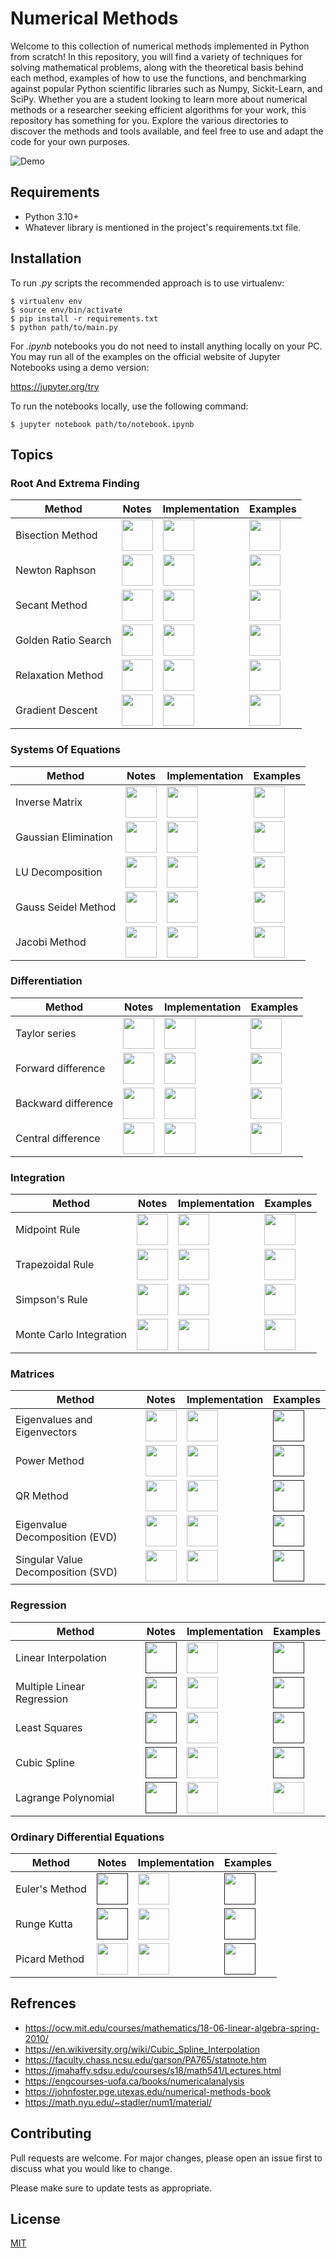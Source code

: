 # Numerical Methods
Welcome to this collection of numerical methods implemented in Python from scratch! In this repository, you will find a variety of techniques for solving mathematical problems, along with the theoretical basis behind each method, examples of how to use the functions, and benchmarking against popular Python scientific libraries such as Numpy, Sickit-Learn, and SciPy. Whether you are a student looking to learn more about numerical methods or a researcher seeking efficient algorithms for your work, this repository has something for you. Explore the various directories to discover the methods and tools available, and feel free to use and adapt the code for your own purposes.

![Demo](https://user-images.githubusercontent.com/37275728/189313603-b409b2be-41b5-4de6-9d4f-2bd8f6e41565.png)

## Requirements

* Python 3.10+
* Whatever library is mentioned in the project's requirements.txt file.

## Installation

To run *.py* scripts the recommended approach is to use virtualenv:

    $ virtualenv env
    $ source env/bin/activate
    $ pip install -r requirements.txt
    $ python path/to/main.py

For *.ipynb* notebooks you do not need to install anything locally on your PC. You may run all of the examples on the official website of Jupyter Notebooks using a demo version:

https://jupyter.org/try

To run the notebooks locally, use the following command:

    $ jupyter notebook path/to/notebook.ipynb

## Topics

### Root And Extrema Finding

Method | Notes | Implementation | Examples
------ | ----- | -------------- | --------
| Bisection Method | <a href="https://github.com/djeada/Numerical-Methods/blob/master/notes/1_root_and_extrema_finding/bisection_method.md"><img src="https://img.icons8.com/color/344/markdown.png" height="50" /> </a> | <a href="https://github.com/djeada/Numerical-Methods/blob/master/src/1_root_and_extrema_finding/bisection_method/implementation/bisection_method.py"><img src="https://img.icons8.com/color/344/python.png" height="50" /> </a> | <a href="https://github.com/djeada/Numerical-Methods/blob/master/src/1_root_and_extrema_finding/bisection_method/examples/example.ipynb"><img src="https://img.icons8.com/fluency/344/jupyter.png" height="50" /> </a> |
| Newton Raphson | <a href="https://github.com/djeada/Numerical-Methods/blob/master/notes/1_root_and_extrema_finding/newton_raphson.md"><img src="https://img.icons8.com/color/344/markdown.png" height="50" /> </a> | <a href="https://github.com/djeada/Numerical-Methods/blob/master/src/1_root_and_extrema_finding/newton_raphson/implementation/newton_raphson.py"><img src="https://img.icons8.com/color/344/python.png" height="50" /> </a> | <a href="https://github.com/djeada/Numerical-Methods/blob/master/src/1_root_and_extrema_finding/newton_raphson/examples/example.ipynb"><img src="https://img.icons8.com/fluency/344/jupyter.png" height="50" /> </a> |
| Secant Method | <a href="https://github.com/djeada/Numerical-Methods/blob/master/notes/1_root_and_extrema_finding/secant_method.md"><img src="https://img.icons8.com/color/344/markdown.png" height="50" /> </a> | <a href="https://github.com/djeada/Numerical-Methods/blob/master/src/1_root_and_extrema_finding/secant_method/implementation/secant_method.py"><img src="https://img.icons8.com/color/344/python.png" height="50" /> </a> | <a href="https://github.com/djeada/Numerical-Methods/blob/master/src/1_root_and_extrema_finding/secant_method/examples/example.ipynb"><img src="https://img.icons8.com/fluency/344/jupyter.png" height="50" /> </a> |
| Golden Ratio Search | <a href="https://github.com/djeada/Numerical-Methods/blob/master/notes/1_root_and_extrema_finding/golden_ratio_search.md"><img src="https://img.icons8.com/color/344/markdown.png" height="50" /> </a> | <a href="https://github.com/djeada/Numerical-Methods/blob/master/src/1_root_and_extrema_finding/golden_ratio_search/implementation/golden_ratio_search.py"><img src="https://img.icons8.com/color/344/python.png" height="50" /> </a> | <a href="https://github.com/djeada/Numerical-Methods/blob/master/src/1_root_and_extrema_finding/golden_ratio_search/examples/example.ipynb"><img src="https://img.icons8.com/fluency/344/jupyter.png" height="50" /> </a> |
| Relaxation Method | <a href="https://github.com/djeada/Numerical-Methods/blob/master/notes/1_root_and_extrema_finding/relaxation_method.md"><img src="https://img.icons8.com/color/344/markdown.png" height="50" /> </a> | <a href="https://github.com/djeada/Numerical-Methods/blob/master/src/1_root_and_extrema_finding/relaxation_method/implementation/relaxation_method.py"><img src="https://img.icons8.com/color/344/python.png" height="50" /> </a> | <a href="https://github.com/djeada/Numerical-Methods/blob/master/src/1_root_and_extrema_finding/relaxation_method/examples/example.ipynb"><img src="https://img.icons8.com/fluency/344/jupyter.png" height="50" /> </a> |
| Gradient Descent | <a href="https://github.com/djeada/Numerical-Methods/blob/master/notes/1_root_and_extrema_finding/gradient_descent.md"><img src="https://img.icons8.com/color/344/markdown.png" height="50" /> </a> | <a href="https://github.com/djeada/Numerical-Methods/blob/master/src/1_root_and_extrema_finding/gradient_descent/implementation/gradient_descent.py"><img src="https://img.icons8.com/color/344/python.png" height="50" /> </a> | <a href="https://github.com/djeada/Numerical-Methods/blob/master/src/1_root_and_extrema_finding/gradient_descent/examples/example.ipynb"><img src="https://img.icons8.com/fluency/344/jupyter.png" height="50" /> </a> |

### Systems Of Equations

Method | Notes | Implementation | Examples
------ | ----- | -------------- | --------
| Inverse Matrix | <a href="https://github.com/djeada/Numerical-Methods/blob/master/notes/2_systems_of_equations/inverse_matrix.md"><img src="https://img.icons8.com/color/344/markdown.png" height="50" /> </a> | <a href="https://github.com/djeada/Numerical-Methods/blob/master/src/2_systems_of_equations/matrix_inverse/implementation/inverse_matrix.py"><img src="https://img.icons8.com/color/344/python.png" height="50" /> </a> | <a href="https://github.com/djeada/Numerical-Methods/blob/master/src/2_systems_of_equations/matrix_inverse/examples/example.ipynb"><img src="https://img.icons8.com/fluency/344/jupyter.png" height="50" /> </a> |
| Gaussian Elimination | <a href="https://github.com/djeada/Numerical-Methods/blob/master/notes/2_systems_of_equations/gaussian_elimination.md"><img src="https://img.icons8.com/color/344/markdown.png" height="50" /> </a> | <a href="https://github.com/djeada/Numerical-Methods/blob/master/src/2_systems_of_equations/gaussian_elimination/implementation/gaussian_elimination.py"><img src="https://img.icons8.com/color/344/python.png" height="50" /> </a> | <a href="https://github.com/djeada/Numerical-Methods/blob/master/src/2_systems_of_equations/gaussian_elimination/examples/example.ipynb"><img src="https://img.icons8.com/fluency/344/jupyter.png" height="50" /> </a> |
| LU Decomposition | <a href="https://github.com/djeada/Numerical-Methods/blob/master/notes/5_matrices/lu_decomposition.md"><img src="https://img.icons8.com/color/344/markdown.png" height="50" /> </a> | <a href="https://github.com/djeada/Numerical-Methods/blob/master/src/2_systems_of_equations/lu_decomposition/implmentation/lu_decomposition.py"><img src="https://img.icons8.com/color/344/python.png" height="50" /> </a> | <a href="https://github.com/djeada/Numerical-Methods/blob/master/src/2_systems_of_equations/lu_decomposition/examples/example.ipynb"><img src="https://img.icons8.com/fluency/344/jupyter.png" height="50" /> </a> |
| Gauss Seidel Method | <a href="https://github.com/djeada/Numerical-Methods/blob/master/notes/2_systems_of_equations/gauss_seidel.md"><img src="https://img.icons8.com/color/344/markdown.png" height="50" /> </a> | <a href="https://github.com/djeada/Numerical-Methods/blob/master/src/2_systems_of_equations/gauss_seidel/implementation/gauss_seidel.py"><img src="https://img.icons8.com/color/344/python.png" height="50" /> </a> | <a href="https://github.com/djeada/Numerical-Methods/blob/master/src/2_systems_of_equations/gauss_seidel/examples/example.ipynb"><img src="https://img.icons8.com/fluency/344/jupyter.png" height="50" /> </a> |
| Jacobi Method | <a href="https://github.com/djeada/Numerical-Methods/blob/master/notes/2_systems_of_equations/jacobi_method.md"><img src="https://img.icons8.com/color/344/markdown.png" height="50" /> </a> | <a href="https://github.com/djeada/Numerical-Methods/blob/master/src/2_systems_of_equations/jacobi_method/implementation/jacobi_method.py"><img src="https://img.icons8.com/color/344/python.png" height="50" /> </a> | <a href="https://github.com/djeada/Numerical-Methods/blob/master/src/2_systems_of_equations/jacobi_method/examples/example.ipynb"><img src="https://img.icons8.com/fluency/344/jupyter.png" height="50" /> </a> |

### Differentiation

Method | Notes | Implementation | Examples
------ | ----- | -------------- | --------
| Taylor series | <a href="https://github.com/djeada/Numerical-Methods/blob/master/notes/3_differentiation/taylor_series.md"><img src="https://img.icons8.com/color/344/markdown.png" height="50" /> </a> | <a href="https://github.com/djeada/Numerical-Methods/blob/master/src/3_derivatives/taylor_series/implementation/taylor_series.py"><img src="https://img.icons8.com/color/344/python.png" height="50" /> </a> | <a href="https://github.com/djeada/Numerical-Methods/blob/master/src/3_derivatives/taylor_series/examples/example.ipynb"><img src="https://img.icons8.com/fluency/344/jupyter.png" height="50" /> </a> |
| Forward difference | <a href="https://github.com/djeada/Numerical-Methods/blob/master/notes/3_differentiation/forward_difference.md"><img src="https://img.icons8.com/color/344/markdown.png" height="50" /> </a> | <a href="https://github.com/djeada/Numerical-Methods/blob/master/src/3_derivatives/forward_difference/implementation/forward_difference.py"><img src="https://img.icons8.com/color/344/python.png" height="50" /> </a> | <a href="https://github.com/djeada/Numerical-Methods/blob/master/src/3_derivatives/forward_difference/examples/example.ipynb"><img src="https://img.icons8.com/fluency/344/jupyter.png" height="50" /> </a> |
| Backward difference | <a href="https://github.com/djeada/Numerical-Methods/blob/master/notes/3_differentiation/backward_difference.md"><img src="https://img.icons8.com/color/344/markdown.png" height="50" /> </a> | <a href="https://github.com/djeada/Numerical-Methods/blob/master/src/3_derivatives/backward_difference/implementation/backward_difference.py"><img src="https://img.icons8.com/color/344/python.png" height="50" /> </a> | <a href="https://github.com/djeada/Numerical-Methods/blob/master/src/3_derivatives/backward_difference/examples/example.ipynb"><img src="https://img.icons8.com/fluency/344/jupyter.png" height="50" /> </a> |
| Central difference | <a href="https://github.com/djeada/Numerical-Methods/blob/master/notes/3_differentiation/central_difference.md"><img src="https://img.icons8.com/color/344/markdown.png" height="50" /> </a> | <a href="https://github.com/djeada/Numerical-Methods/blob/master/src/3_derivatives/central_difference/implementation/central_difference.py"><img src="https://img.icons8.com/color/344/python.png" height="50" /> </a> | <a href="https://github.com/djeada/Numerical-Methods/blob/master/src/3_derivatives/central_difference/examples/example.ipynb"><img src="https://img.icons8.com/fluency/344/jupyter.png" height="50" /> </a> |

### Integration

Method | Notes | Implementation | Examples
------ | ----- | -------------- | --------
| Midpoint Rule | <a href="https://github.com/djeada/Numerical-Methods/blob/master/notes/4_integration/midpoint_rule.md"><img src="https://img.icons8.com/color/344/markdown.png" height="50" /> </a> | <a href="https://github.com/djeada/Numerical-Methods/blob/master/src/4_integration/midpoint_rule/implementation/midpoint_rule.py"><img src="https://img.icons8.com/color/344/python.png" height="50" /> </a> | <a href="https://github.com/djeada/Numerical-Methods/tree/master/src/4_integration/midpoint_rule/examples/example.ipynb"><img src="https://img.icons8.com/fluency/344/jupyter.png" height="50" /> </a> |
| Trapezoidal Rule | <a href="https://github.com/djeada/Numerical-Methods/blob/master/notes/4_integration/trapezoidal_rule.md"><img src="https://img.icons8.com/color/344/markdown.png" height="50" /> </a> | <a href="https://github.com/djeada/Numerical-Methods/blob/master/src/4_integration/trapezoid_method/implementation/trapezoid_method.py"><img src="https://img.icons8.com/color/344/python.png" height="50" /> </a> | <a href="https://github.com/djeada/Numerical-Methods/tree/master/src/4_integration/trapezoid_method/examples/example.ipynb"><img src="https://img.icons8.com/fluency/344/jupyter.png" height="50" /> </a> |
| Simpson's Rule | <a href="https://github.com/djeada/Numerical-Methods/blob/master/notes/4_integration/simpsons_rule.md"><img src="https://img.icons8.com/color/344/markdown.png" height="50" /> </a> | <a href="https://github.com/djeada/Numerical-Methods/blob/master/src/4_integration/simpson/implementation/simpson.py"><img src="https://img.icons8.com/color/344/python.png" height="50" /> </a> | <a href="https://github.com/djeada/Numerical-Methods/tree/master/src/4_integration/simpson/examples/example.ipynb"><img src="https://img.icons8.com/fluency/344/jupyter.png" height="50" /> </a> |
| Monte Carlo Integration | <a href="https://github.com/djeada/Numerical-Methods/blob/master/notes/4_integration/monte_carlo.md"><img src="https://img.icons8.com/color/344/markdown.png" height="50" /> </a> | <a href="https://github.com/djeada/Numerical-Methods/blob/master/src/4_integration/monte_carlo_integration/implementation/monte_carlo_integration.py"><img src="https://img.icons8.com/color/344/python.png" height="50" /> </a> | <a href="https://github.com/djeada/Numerical-Methods/tree/master/src/4_integration/monte_carlo_integration/examples/example.ipynb"><img src="https://img.icons8.com/fluency/344/jupyter.png" height="50" /> </a> |

### Matrices

Method | Notes | Implementation | Examples
------ | ----- | -------------- | --------
| Eigenvalues and Eigenvectors | <a href="https://github.com/djeada/Numerical-Methods/blob/master/notes/5_matrices/eigenvalues_and_eigenvectors.md"><img src="https://img.icons8.com/color/344/markdown.png" height="50" /> </a> | <a href="https://github.com/djeada/Numerical-Methods/blob/master/src/5_matrices/eigenvalues_and_eigenvectors/implementation/eigenvalues_and_eigenvectors.py"><img src="https://img.icons8.com/color/344/python.png" height="50" /> </a> | <a href=""><img src="https://img.icons8.com/fluency/344/jupyter.png" height="50" /> </a> |
| Power Method | <a href="https://github.com/djeada/Numerical-Methods/blob/master/notes/5_matrices/power_method.md"><img src="https://img.icons8.com/color/344/markdown.png" height="50" /> </a> | <a href="https://github.com/djeada/Numerical-Methods/blob/master/src/5_matrices/power_method/implementation/power_method.py"><img src="https://img.icons8.com/color/344/python.png" height="50" /> </a> | <a href=""><img src="https://img.icons8.com/fluency/344/jupyter.png" height="50" /> </a> |
| QR Method | <a href="https://github.com/djeada/Numerical-Methods/blob/master/notes/5_matrices/qr_method.md"><img src="https://img.icons8.com/color/344/markdown.png" height="50" /> </a> | <a href="https://github.com/djeada/Numerical-Methods/blob/master/src/5_matrices/inverse_power_method/implementation/inverse_power_method.py"><img src="https://img.icons8.com/color/344/python.png" height="50" /> </a> | <a href=""><img src="https://img.icons8.com/fluency/344/jupyter.png" height="50" /> </a> |
| Eigenvalue Decomposition (EVD) | <a href="https://github.com/djeada/Numerical-Methods/blob/master/notes/5_matrices/eigen_value_decomposition.md"><img src="https://img.icons8.com/color/344/markdown.png" height="50" /> </a> | <a href="https://github.com/djeada/Numerical-Methods/blob/master/src/5_matrices/qr_method/implementation/qr_method.py"><img src="https://img.icons8.com/color/344/python.png" height="50" /> </a> | <a href=""><img src="https://img.icons8.com/fluency/344/jupyter.png" height="50" /> </a> |
| Singular Value Decomposition (SVD) | <a href="https://github.com/djeada/Numerical-Methods/blob/master/notes/5_matrices/singular_value_decomposition.md"><img src="https://img.icons8.com/color/344/markdown.png" height="50" /> </a> | <a href="https://github.com/djeada/Numerical-Methods/blob/master/src/5_matrices/qr_method/implementation/qr_method.py"><img src="https://img.icons8.com/color/344/python.png" height="50" /> </a> | <a href=""><img src="https://img.icons8.com/fluency/344/jupyter.png" height="50" /> </a> |

### Regression

Method | Notes | Implementation | Examples
------ | ----- | -------------- | --------
| Linear Interpolation | <a href=""><img src="https://img.icons8.com/color/344/markdown.png" height="50" /> </a> | <a href="https://github.com/djeada/Numerical-Methods/blob/master/src/6_regression/linear_interpolation/implementation/linear_interpolation.py"><img src="https://img.icons8.com/color/344/python.png" height="50" /> </a> | <a href=""><img src="https://img.icons8.com/fluency/344/jupyter.png" height="50" /> </a> |
| Multiple Linear Regression | <a href=""><img src="https://img.icons8.com/color/344/markdown.png" height="50" /> </a> | <a href="https://github.com/djeada/Numerical-Methods/blob/master/src/6_regression/multiple_linear_regression/implementation/multiple_linear_regression.py"><img src="https://img.icons8.com/color/344/python.png" height="50" /> </a> | <a href=""><img src="https://img.icons8.com/fluency/344/jupyter.png" height="50" /> </a> |
| Least Squares | <a href=""><img src="https://img.icons8.com/color/344/markdown.png" height="50" /> </a> | <a href="https://github.com/djeada/Numerical-Methods/blob/master/src/6_regression/least_squares/implementation/least_squares.py"><img src="https://img.icons8.com/color/344/python.png" height="50" /> </a> | <a href=""><img src="https://img.icons8.com/fluency/344/jupyter.png" height="50" /> </a> |
| Cubic Spline | <a href=""><img src="https://img.icons8.com/color/344/markdown.png" height="50" /> </a> | <a href="https://github.com/djeada/Numerical-Methods/blob/master/src/6_regression/cubic_spline/implementation/cubic_spline.py"><img src="https://img.icons8.com/color/344/python.png" height="50" /> </a> | <a href=""><img src="https://img.icons8.com/fluency/344/jupyter.png" height="50" /> </a> |
| Lagrange Polynomial | <a href=""><img src="https://img.icons8.com/color/344/markdown.png" height="50" /> </a> | <a href="https://github.com/djeada/Numerical-Methods/blob/master/src/6_regression/lagrange_polynomial/implementation/lagrange_polynomial.py"><img src="https://img.icons8.com/color/344/python.png" height="50" /> </a> | <a href="https://github.com/djeada/Numerical-Methods/blob/master/src/6_regression/lagrange_polynomial/examples/example.ipynb"><img src="https://img.icons8.com/fluency/344/jupyter.png" height="50" /> </a> |

### Ordinary Differential Equations

Method | Notes | Implementation | Examples
------ | ----- | -------------- | --------
| Euler's Method | <a href=""><img src="https://img.icons8.com/color/344/markdown.png" height="50" /> </a> | <a href="https://github.com/djeada/Numerical-Methods/blob/master/src/7_ordinary_differential_equations/euler/implementation/euler.py"><img src="https://img.icons8.com/color/344/python.png" height="50" /> </a> | <a href=""><img src="https://img.icons8.com/fluency/344/jupyter.png" height="50" /> </a> |
| Runge Kutta | <a href=""><img src="https://img.icons8.com/color/344/markdown.png" height="50" /> </a> | <a href="https://github.com/djeada/Numerical-Methods/blob/master/src/7_ordinary_differential_equations/runge_kutta/implementation/runge_kutta.py"><img src="https://img.icons8.com/color/344/python.png" height="50" /> </a> | <a href=""><img src="https://img.icons8.com/fluency/344/jupyter.png" height="50" /> </a> |
| Picard Method | <a href="https://github.com/djeada/Numerical-Methods/blob/master/notes/1_root_and_extrema_finding/picard_method.md"><img src="https://img.icons8.com/color/344/markdown.png" height="50" /> </a> | <a href="https://github.com/djeada/Numerical-Methods/blob/master/src/1_root_and_extrema_finding/picard_method/implementation/picard_method.py"><img src="https://img.icons8.com/color/344/python.png" height="50" /> </a> | <a href=""><img src="https://img.icons8.com/fluency/344/jupyter.png" height="50" /> </a> |

## Refrences

* https://ocw.mit.edu/courses/mathematics/18-06-linear-algebra-spring-2010/
* https://en.wikiversity.org/wiki/Cubic_Spline_Interpolation
* https://faculty.chass.ncsu.edu/garson/PA765/statnote.htm
* https://jmahaffy.sdsu.edu/courses/s18/math541/Lectures.html
* https://engcourses-uofa.ca/books/numericalanalysis
* https://johnfoster.pge.utexas.edu/numerical-methods-book
* https://math.nyu.edu/~stadler/num1/material/

## Contributing
Pull requests are welcome. For major changes, please open an issue first to discuss what you would like to change.

Please make sure to update tests as appropriate.

## License
[MIT](https://choosealicense.com/licenses/mit/)
